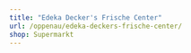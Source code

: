 ```yaml
---
title: "Edeka Decker's Frische Center"
url: /oppenau/edeka-deckers-frische-center/
shop: Supermarkt
---
```

